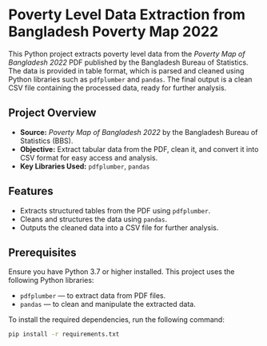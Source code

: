 # Poverty Level Data Extraction from Bangladesh Poverty Map 2022

This Python project extracts poverty level data from the *Poverty Map of Bangladesh 2022* PDF published by the Bangladesh Bureau of Statistics. The data is provided in table format, which is parsed and cleaned using Python libraries such as `pdfplumber` and `pandas`. The final output is a clean CSV file containing the processed data, ready for further analysis.

## Project Overview

- **Source:** *Poverty Map of Bangladesh 2022* by the Bangladesh Bureau of Statistics (BBS).
- **Objective:** Extract tabular data from the PDF, clean it, and convert it into CSV format for easy access and analysis.
- **Key Libraries Used:** `pdfplumber`, `pandas`

## Features

- Extracts structured tables from the PDF using `pdfplumber`.
- Cleans and structures the data using `pandas`.
- Outputs the cleaned data into a CSV file for further analysis.

## Prerequisites

Ensure you have Python 3.7 or higher installed. This project uses the following Python libraries:

- `pdfplumber` — to extract data from PDF files.
- `pandas` — to clean and manipulate the extracted data.

To install the required dependencies, run the following command:

```bash
pip install -r requirements.txt
